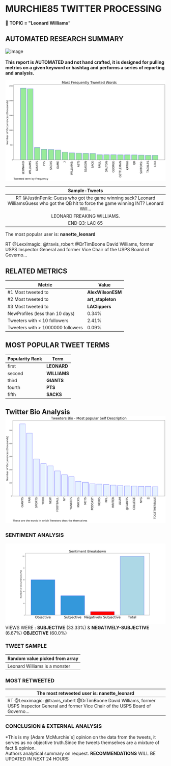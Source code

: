 # MURCHIE85 TWITTER PROCESSING 
&#x1F34E; **TOPIC = "Leonard Williams"**

## AUTOMATED RESEARCH SUMMARY

![image](https://marketingplatform.google.com/about/static/images/gmp/analytics-smb-benefit.jpg)
<br></br>
<b> This report is AUTOMATED and not hand crafted, it is designed for pulling metrics on a given keyword or hashtag and performs a series of reporting and analysis.</b>



![image](TWEETS.png)



|                **Sample-Tweets**        |
| :-------------: |
| RT @JustinPenik: Guess who got the game winning sack? Leonard WilliamsGuess who got the QB hit to force the game winning INT? Leonard Will… |
| LEONARD FREAKING WILLIAMS. |
| END Q3: LAC 65 | UTA 84Leonard: 14 PTS, 10 REB, 6 ASTGeorge: 12 PTS, 6 REB, 5 STLZubac: 10 PTS, 2 REBIbaka: 9… https://t.co/M71Tko2B6Y |

The most popular user is: **nanette_leonard**
<div class="alert alert-block alert-danger"> RT @Lexximagic: @travis_robert @DrTimBoone David Williams, former USPS Inspector General and former Vice Chair of the USPS Board of Governo…</div>

## RELATED METRICS<br>
| Metric | Value |
| ------------- | ------------- |
| #1 Most tweeted to  | **AlexWilsonESM** |
| #2 Most tweeted to  | **art_stapleton** |
| #3 Most tweeted to  | **LAClippers** |
| NewProfiles (less than 10 days) | 0.34%  |
| Tweeters with < 10 followers  | 2.41%|
| Tweeters with > 1000000 followers  | 0.09%  |



## MOST POPULAR TWEET TERMS 


| Popularity Rank  | Term |
| ------------- | ------------- |
| first  | **LEONARD**  |
| second  | **WILLIAMS**  |
| third  | **GIANTS** |
| fourth  | **PTS**  |
| fifth  | **SACKS**  |


## Twitter Bio Analysis![image](BIO.png)
### SENTIMENT ANALYSIS
![image](sentiment.png)
VIEWS WERE : **SUBJECTIVE**  (33.33%) & **NEGATIVELY-SUBJECTIVE** (6.67%) **OBJECTIVE** (60.0%)

### TWEET SAMPLE 
| Random value picked from array |
| ------------- |
|Leonard Williams is a monster |

### MOST RETWEETED 

| The most retweeted user is: **nanette_leonard**  |
| ------------- |
| RT @Lexximagic: @travis_robert @DrTimBoone David Williams, former USPS Inspector General and former Vice Chair of the USPS Board of Governo… |

### CONCLUSION & EXTERNAL ANALYSIS

*This is my [Adam McMurchie`s] opinion on the data from the tweets, it serves as no objective truth.Since the tweets themselves are a mixture of fact & opinion.<br>
Authors analytical summary on request.
**RECOMMENDATIONS** WILL BE UPDATED IN NEXT  24 HOURS <br>